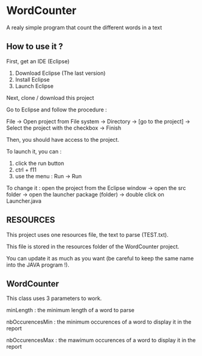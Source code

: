 # WordCounter

A realy simple program that count the different words in a text

## How to use it ?
First, get an IDE (Eclipse)

1. Download Eclipse (The last version)
2. Install Eclipse
3. Launch Eclipse

Next, clone / download this project

Go to Eclipse and follow the procedure :

File -> Open project from File system -> Directory -> [go to the project] -> Select the project with the checkbox -> Finish

Then, you should have access to the project.

To launch it, you can :
1. click the run button
2. ctrl + f11
3. use the menu : Run -> Run

To change it : open the project from the Eclipse window -> open the src folder -> open the launcher package (folder) -> double click on Launcher.java

## RESOURCES
This project uses one resources file, the text to parse (TEST.txt).

This file is stored in the resources folder of the WordCounter project.

You can update it as much as you want (be careful to keep the same name into the JAVA program !).

## WordCounter
This class uses 3 parameters to work.

minLength : the minimum length of a word to parse

nbOccurencesMin : the minimum occurences of a word to display it in the report

nbOccurencesMax : the mawimum occurences of a word to display it in the report